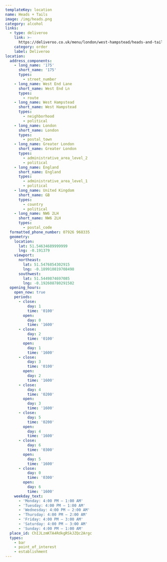 ```yaml
---
templateKey: location
name: Heads + Tails
image: /img/heads.png
category: alcohol
links:
  - type: deliveroo
    link: >-
      https://deliveroo.co.uk/menu/london/west-hampstead/heads-and-tails-west-end-lane?utm_medium=affiliate&utm_source=google_maps_link
    category: order
    label: Deliveroo
location:
  address_components:
    - long_name: '175'
      short_name: '175'
      types:
        - street_number
    - long_name: West End Lane
      short_name: West End Ln
      types:
        - route
    - long_name: West Hampstead
      short_name: West Hampstead
      types:
        - neighborhood
        - political
    - long_name: London
      short_name: London
      types:
        - postal_town
    - long_name: Greater London
      short_name: Greater London
      types:
        - administrative_area_level_2
        - political
    - long_name: England
      short_name: England
      types:
        - administrative_area_level_1
        - political
    - long_name: United Kingdom
      short_name: GB
      types:
        - country
        - political
    - long_name: NW6 2LH
      short_name: NW6 2LH
      types:
        - postal_code
  formatted_phone_number: 07926 968335
  geometry:
    location:
      lat: 51.54634689999999
      lng: -0.191379
    viewport:
      northeast:
        lat: 51.5476854302915
        lng: -0.189910819708498
      southwest:
        lat: 51.5449874697085
        lng: -0.192608780291502
  opening_hours:
    open_now: true
    periods:
      - close:
          day: 1
          time: '0100'
        open:
          day: 0
          time: '1600'
      - close:
          day: 2
          time: '0100'
        open:
          day: 1
          time: '1600'
      - close:
          day: 3
          time: '0100'
        open:
          day: 2
          time: '1600'
      - close:
          day: 4
          time: '0200'
        open:
          day: 3
          time: '1600'
      - close:
          day: 5
          time: '0200'
        open:
          day: 4
          time: '1600'
      - close:
          day: 6
          time: '0300'
        open:
          day: 5
          time: '1600'
      - close:
          day: 0
          time: '0300'
        open:
          day: 6
          time: '1600'
    weekday_text:
      - 'Monday: 4:00 PM – 1:00 AM'
      - 'Tuesday: 4:00 PM – 1:00 AM'
      - 'Wednesday: 4:00 PM – 2:00 AM'
      - 'Thursday: 4:00 PM – 2:00 AM'
      - 'Friday: 4:00 PM – 3:00 AM'
      - 'Saturday: 4:00 PM – 3:00 AM'
      - 'Sunday: 4:00 PM – 1:00 AM'
  place_id: ChIJLzmKTA4RdkgRSkJZQc2Argc
  types:
    - bar
    - point_of_interest
    - establishment
---
```

